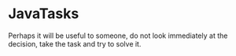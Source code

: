 # JavaTasks
Perhaps it will be useful to someone, do not look immediately at the decision, take the task and try to solve it.
